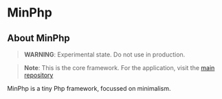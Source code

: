 # MinPhp

## About MinPhp

> **WARNING**: Experimental state. Do not use in production.

> **Note**: This is the core framework. For the application, visit the [main repository](https://github.com/minphp/minphp)

MinPhp is a tiny Php framework, focussed on minimalism.